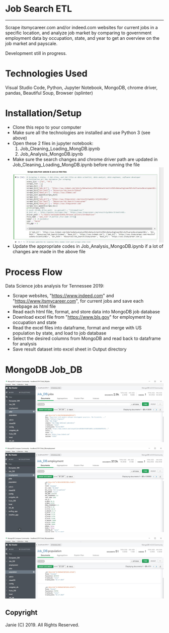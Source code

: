 # Job Search ETL
-----
Scrape itsmycareer.com and/or indeed.com websites for current jobs in a specific location, and analyze job market by comparing to government employment data by occupation, state, and year to get an overview on the job market and payscale. 

Development still in progress.
 
# Technologies Used
Visual Studio Code, Python, Jupyter Notebook, MongoDB, chrome driver, pandas, Beautiful Soup, Browser (splinter) 

# Installation/Setup
* Clone this repo to your computer
* Make sure all the technologies are installed and use Python 3 (see above)
* Open these 2 files in jupyter notebook:
  1) Job_Cleaning_Loading_MongDB.ipynb
  2) Job_Analysis_MongoDB.ipynb
* Make sure the search changes and chrome driver path are updated in Job_Cleaning_Loading_MongDB.ipynb before running the file
![Setup.JPG](Images/Setup.JPG)
* Update the appropriate codes in Job_Analysis_MongoDB.ipynb if a lot of changes are made in the above file

# Process Flow
Data Science jobs analysis for Tennessee 2019: 

* Scrape websites, "https://www.indeed.com" and "https://www.itsmycareer.com", for current jobs and save each webpage as html file
* Read each html file, format, and store data into MongoDB job database
* Download excel file from "https://www.bls.gov" for employment by occupation and state
* Read the excel files into dataframe, format and merge with US population by state, and load to job database
* Select the desired columns from MongoDB and read back to dataframe for analysis
* Save result dataset into excel sheet in Output directory

# MongoDB Job_DB
![Jobs.JPG](Images/Jobs.JPG)

![Employment.JPG](Images/Employment.JPG)

![Population.JPG](Images/Population.JPG)

## Copyright
Janie (C) 2019. All Rights Reserved.



